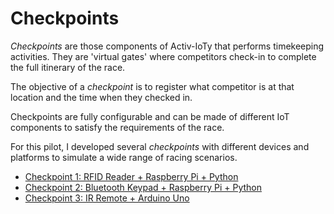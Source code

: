 # Checkpoints

*Checkpoints* are those components of Activ-IoTy that performs timekeeping activities. They are 'virtual gates' where competitors check-in to complete the full itinerary of the race.

The objective of a *checkpoint* is to register what competitor is at that location and the time when they checked in.

Checkpoints are fully configurable and can be made of different IoT components to satisfy the requirements of the race.

For this pilot, I developed several *checkpoints* with different devices and platforms to simulate a wide range of racing scenarios.

* [Checkpoint 1: RFID Reader + Raspberry Pi + Python](./rfid-reader-python/)
* [Checkpoint 2: Bluetooth Keypad + Raspberry Pi + Python](./bluetooth-keypad-python)
* [Checkpoint 3: IR Remote + Arduino Uno](./ir-arduino/)
 

